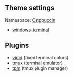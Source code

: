 ## Theme settings

Namespace: [Catppuccin](https://github.com/catppuccin/catppuccin)

- [windows-terminal](https://github.com/catppuccin/windows-terminal)

## Plugins

- [vidid](https://github.com/sharkdp/vivid) (fixed terminal colors)
- [tmux](https://github.com/tmux/tmux/wiki) (terminal emulator)
- [tpm](https://github.com/tmux-plugins/tpm) (tmux plugin manager)

